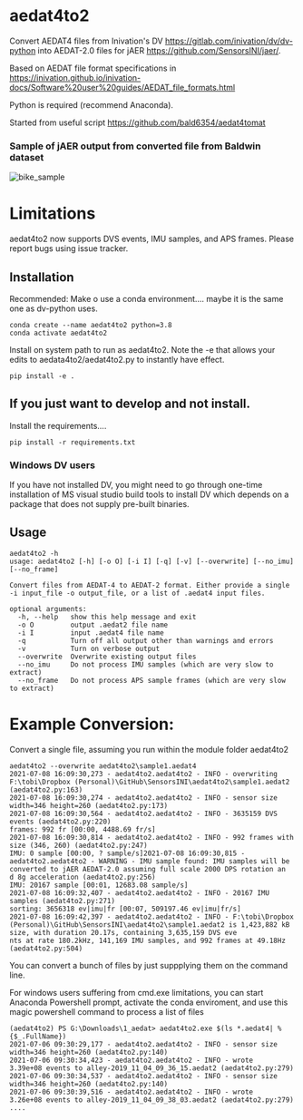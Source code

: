 # aedat4to2
Convert AEDAT4 files from Inivation's DV https://gitlab.com/inivation/dv/dv-python into AEDAT-2.0 files for jAER https://github.com/SensorsINI/jaer/. 

Based on AEDAT file format specifications in https://inivation.github.io/inivation-docs/Software%20user%20guides/AEDAT_file_formats.html

Python is required (recommend Anaconda).

Started from useful script https://github.com/bald6354/aedat4tomat

### Sample of jAER output from converted file from Baldwin dataset
![bike_sample](https://github.com/SensorsINI/aedat4to2/sample-jaer-output.png "Sample AEDAT-2.0 output")

# Limitations
aedat4to2 now supports DVS events, IMU samples, and APS frames. Please report bugs using issue tracker.


## Installation
Recommended: Make o use a conda environment.... maybe it is the same one as dv-python uses.
````shell
conda create --name aedat4to2 python=3.8
conda activate aedat4to2
````


Install on system path to run as aedat4to2. Note the -e that allows your edits to aedata4to2/aedat4to2.py to instantly have effect.
````shell
pip install -e .
````

## If you just want to develop and not install.

Install the requirements....
````shell
pip install -r requirements.txt
````

### Windows DV users
If you have not installed DV, you might need to go through one-time installation of
MS visual studio build tools to install DV which depends on a package that does not supply pre-built binaries.

## Usage
````console
aedat4to2 -h
usage: aedat4to2 [-h] [-o O] [-i I] [-q] [-v] [--overwrite] [--no_imu] [--no_frame]

Convert files from AEDAT-4 to AEDAT-2 format. Either provide a single -i input_file -o output_file, or a list of .aedat4 input files.

optional arguments:
  -h, --help   show this help message and exit
  -o O         output .aedat2 file name
  -i I         input .aedat4 file name
  -q           Turn off all output other than warnings and errors
  -v           Turn on verbose output
  --overwrite  Overwrite existing output files
  --no_imu     Do not process IMU samples (which are very slow to extract)
  --no_frame   Do not process APS sample frames (which are very slow to extract)
````

# Example Conversion:
Convert a single file, assuming you run within the module folder aedat4to2
```console
aedat4to2 --overwrite aedat4to2\sample1.aedat4
2021-07-08 16:09:30,273 - aedat4to2.aedat4to2 - INFO - overwriting F:\tobi\Dropbox (Personal)\GitHub\SensorsINI\aedat4to2\sample1.aedat2 (aedat4to2.py:163)
2021-07-08 16:09:30,274 - aedat4to2.aedat4to2 - INFO - sensor size width=346 height=260 (aedat4to2.py:173)
2021-07-08 16:09:30,564 - aedat4to2.aedat4to2 - INFO - 3635159 DVS events (aedat4to2.py:220)
frames: 992 fr [00:00, 4488.69 fr/s]
2021-07-08 16:09:30,814 - aedat4to2.aedat4to2 - INFO - 992 frames with size (346, 260) (aedat4to2.py:247)
IMU: 0 sample [00:00, ? sample/s]2021-07-08 16:09:30,815 - aedat4to2.aedat4to2 - WARNING - IMU sample found: IMU samples will be converted to jAER AEDAT-2.0 assuming full scale 2000 DPS rotation an
d 8g acceleration (aedat4to2.py:256)
IMU: 20167 sample [00:01, 12683.08 sample/s]
2021-07-08 16:09:32,407 - aedat4to2.aedat4to2 - INFO - 20167 IMU samples (aedat4to2.py:271)
sorting: 3656318 ev|imu|fr [00:07, 509197.46 ev|imu|fr/s]
2021-07-08 16:09:42,397 - aedat4to2.aedat4to2 - INFO - F:\tobi\Dropbox (Personal)\GitHub\SensorsINI\aedat4to2\sample1.aedat2 is 1,423,882 kB size, with duration 20.17s, containing 3,635,159 DVS eve
nts at rate 180.2kHz, 141,169 IMU samples, and 992 frames at 49.18Hz (aedat4to2.py:504)
```

You can convert a bunch of files by just suppplying them on the command line.

For windows users suffering from cmd.exe limitations, you can start Anaconda Powershell prompt, activate the conda enviroment, and use 
this magic powershell command to process a list of files

````console
(aedat4to2) PS G:\Downloads\1_aedat> aedat4to2.exe $(ls *.aedat4| % {$_.FullName})
2021-07-06 09:30:29,177 - aedat4to2.aedat4to2 - INFO - sensor size width=346 height=260 (aedat4to2.py:140)
2021-07-06 09:30:34,423 - aedat4to2.aedat4to2 - INFO - wrote   3.39e+08 events to alley-2019_11_04_09_36_15.aedat2 (aedat4to2.py:279)
2021-07-06 09:30:34,537 - aedat4to2.aedat4to2 - INFO - sensor size width=346 height=260 (aedat4to2.py:140)
2021-07-06 09:30:39,516 - aedat4to2.aedat4to2 - INFO - wrote   3.26e+08 events to alley-2019_11_04_09_38_03.aedat2 (aedat4to2.py:279)
....


